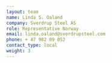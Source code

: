 ```yaml
---
layout: team
name: Linda S. Oaland
company: Sverdrup Steel AS
role: Representative Norway
email: linda.oaland@sverdrupsteel.com
phone: + 47 982 09 052
contact_type: local
weight: 3
---
```

